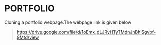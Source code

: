# PORTFOLIO
Cloning a portfolio webpage.The webpage link is given below
>https://drive.google.com/file/d/1oEmx_dLJRyHTyTMdnJnBhiSgvbf-9Mtd/view
